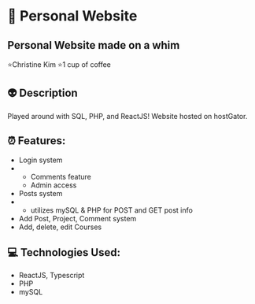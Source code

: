  # 🎠 Personal Website

Personal Website made on a whim
------------------------------------------
⭐Christine Kim 
⭐1 cup of coffee

## 👽 Description

Played around with SQL, PHP, and ReactJS! Website hosted on hostGator.

## ⏰ Features:
* Login system
* * Comments feature
  * Admin access 
* Posts system
* * utilizes mySQL & PHP for POST and GET post info
* Add Post, Project, Comment system
* Add, delete, edit Courses


## 💻 Technologies Used:
* ReactJS, Typescript
* PHP
* mySQL

